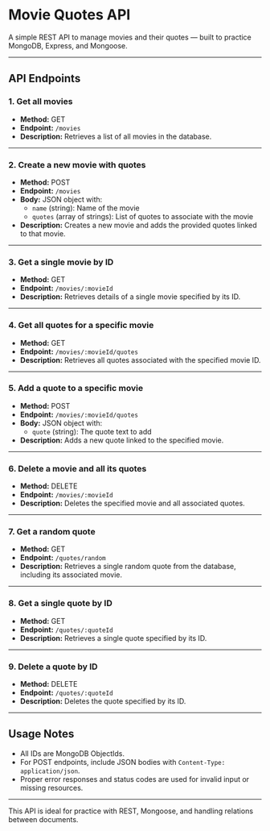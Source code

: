 # Movie Quotes API

A simple REST API to manage movies and their quotes — built to practice MongoDB, Express, and Mongoose.

---

## API Endpoints

### 1. Get all movies

- **Method:** GET  
- **Endpoint:** `/movies`  
- **Description:** Retrieves a list of all movies in the database.

---

### 2. Create a new movie with quotes

- **Method:** POST  
- **Endpoint:** `/movies`  
- **Body:** JSON object with:  
  - `name` (string): Name of the movie  
  - `quotes` (array of strings): List of quotes to associate with the movie  
- **Description:** Creates a new movie and adds the provided quotes linked to that movie.

---

### 3. Get a single movie by ID

- **Method:** GET  
- **Endpoint:** `/movies/:movieId`  
- **Description:** Retrieves details of a single movie specified by its ID.

---

### 4. Get all quotes for a specific movie

- **Method:** GET  
- **Endpoint:** `/movies/:movieId/quotes`  
- **Description:** Retrieves all quotes associated with the specified movie ID.

---

### 5. Add a quote to a specific movie

- **Method:** POST  
- **Endpoint:** `/movies/:movieId/quotes`  
- **Body:** JSON object with:  
  - `quote` (string): The quote text to add  
- **Description:** Adds a new quote linked to the specified movie.

---

### 6. Delete a movie and all its quotes

- **Method:** DELETE  
- **Endpoint:** `/movies/:movieId`  
- **Description:** Deletes the specified movie and all associated quotes.

---

### 7. Get a random quote

- **Method:** GET  
- **Endpoint:** `/quotes/random`  
- **Description:** Retrieves a single random quote from the database, including its associated movie.

---

### 8. Get a single quote by ID

- **Method:** GET  
- **Endpoint:** `/quotes/:quoteId`  
- **Description:** Retrieves a single quote specified by its ID.

---

### 9. Delete a quote by ID

- **Method:** DELETE  
- **Endpoint:** `/quotes/:quoteId`  
- **Description:** Deletes the quote specified by its ID.

---

## Usage Notes

- All IDs are MongoDB ObjectIds.  
- For POST endpoints, include JSON bodies with `Content-Type: application/json`.  
- Proper error responses and status codes are used for invalid input or missing resources.

---

This API is ideal for practice with REST, Mongoose, and handling relations between documents.
